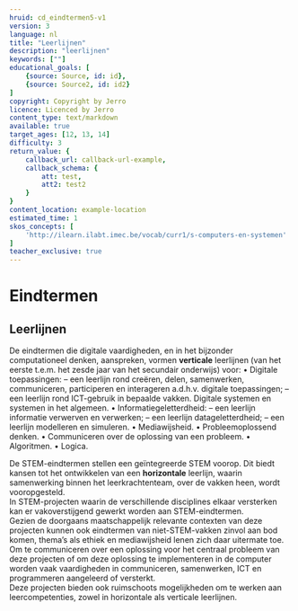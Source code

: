 ```yaml
---
hruid: cd_eindtermen5-v1
version: 3
language: nl
title: "Leerlijnen"
description: "leerlijnen"
keywords: [""]
educational_goals: [
    {source: Source, id: id}, 
    {source: Source2, id: id2}
]
copyright: Copyright by Jerro
licence: Licenced by Jerro
content_type: text/markdown
available: true
target_ages: [12, 13, 14]
difficulty: 3
return_value: {
    callback_url: callback-url-example,
    callback_schema: {
        att: test,
        att2: test2
    }
}
content_location: example-location
estimated_time: 1
skos_concepts: [
    'http://ilearn.ilabt.imec.be/vocab/curr1/s-computers-en-systemen'
]
teacher_exclusive: true
---
```


# Eindtermen

## Leerlijnen

De eindtermen die digitale vaardigheden, en in het bijzonder computationeel denken, aanspreken, vormen **verticale** leerlijnen (van het eerste t.e.m. het zesde jaar
van het secundair onderwijs) voor:
• Digitale toepassingen:
– een leerlijn rond creëren, delen, samenwerken, communiceren, participeren en interageren a.d.h.v. digitale toepassingen;
– een leerlijn rond ICT-gebruik in bepaalde vakken.
Digitale systemen en systemen in het algemeen.
• Informatiegeletterdheid:
– een leerlijn informatie verwerven en verwerken;
– een leerlijn datageletterdheid;
– een leerlijn modelleren en simuleren.
• Mediawijsheid.
• Probleemoplossend denken.
• Communiceren over de oplossing van een probleem.
• Algoritmen.
• Logica.

De STEM-eindtermen stellen een geïntegreerde STEM voorop. Dit biedt kansen tot het ontwikkelen van een **horizontale** leerlijn, waarin samenwerking binnen het
leerkrachtenteam, over de vakken heen, wordt vooropgesteld. <br>
In STEM-projecten waarin de verschillende disciplines elkaar versterken kan er vakoverstijgend gewerkt worden aan STEM-eindtermen.<br>
Gezien de doorgaans maatschappelijk relevante contexten van deze projecten kunnen ook eindtermen van niet-STEM-vakken zinvol aan bod komen, thema’s als ethiek en mediawijsheid lenen zich daar uitermate toe. Om te communiceren over een oplossing voor het centraal probleem van deze projecten of om deze oplossing te implementeren in de computer worden vaak vaardigheden in communiceren, samenwerken, ICT en programmeren aangeleerd of versterkt.<br>
Deze projecten bieden ook ruimschoots mogelijkheden om te werken aan leercompetenties, zowel in horizontale als verticale leerlijnen.
